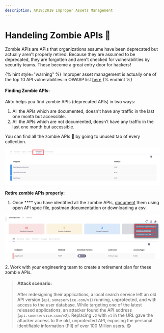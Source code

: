 ```yaml
---
description: API9:2019 Improper Assets Management
---
```


# Handeling Zombie APIs 🧟

Zombie APIs are APIs that organizations assume have been deprecated but actually aren't properly retired. Because they are assumed to be deprecated, they are forgotten and aren't checked for vulnerabilities by security teams. These become a great entry door for hackers!

{% hint style="warning" %}
Improper asset management is actually one of the top 10 API vulnerabilities in OWASP list [here](https://github.com/OWASP/API-Security/blob/master/2019/en/src/0xa9-improper-assets-management.md)
{% endhint %}

#### Finding Zombie APIs:

Akto helps you find zombie APIs (deprecated APIs) in two ways:

1. All the APIs which are documented, doesn't have any traffic in the last one month but accessible.
2. All the APIs which are not documented, doesn't have any traffic in the last one month but accessible.

You can find all the zombie APIs 🧟 by going to unused tab of every collection.

![](<../../.gitbook/assets/Frame 51.png>)

**Retire zombie APIs properly:**

1. Once **** you have identified all the zombie APIs, [document](../api-documentation.md) them using open API spec file,  postman documentation or downloading a csv.

![](<../../.gitbook/assets/Frame 52 (1).png>)

&#x20;2\. Work with your engineering team to create a retirement plan for these zombie APIs.

> #### Attack scenario:
>
> After redesigning their applications, a local search service left an old API version (`api.someservice.com/v1`) running, unprotected, and with access to the user database. While targeting one of the latest released applications, an attacker found the API address (`api.someservice.com/v2`). Replacing `v2` with `v1` in the URL gave the attacker access to the old, unprotected API, exposing the personal identifiable information (PII) of over 100 Million users. 😨
